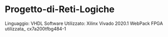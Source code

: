 # Progetto-di-Reti-Logiche

Linguaggio: VHDL
Software Utilizzato: Xilinx Vivado 2020.1 WebPack
FPGA utilizzata_ cx7a200tfbg484-1
